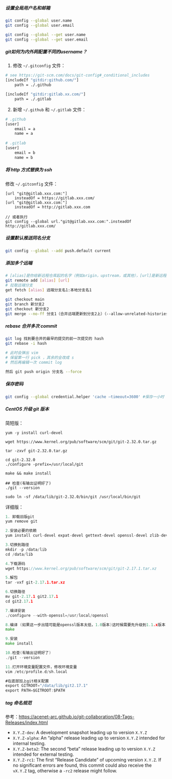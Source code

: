 ##### 设置全局用户名和邮箱

```bash
git config --global user.name
git config --global user.email

git config --global --get user.name
git config --global --get user.email
```



##### git如何为内外网配置不同的username？

1. 修改 `~/.gitconfig` 文件：

```bash
# see https://git-scm.com/docs/git-config#_conditional_includes
[includeIf "gitdir:github.com/"]
    path = ./.github

[includeIf "gitdir:gitlab.xx.com/"]
    path = ./.gitlab
```



2. 新增 `~/.github` 和 `~/.gitlab` 文件：

```bash
# .github
[user]
    email = a
    name = a
    
# .gitlab
[user]
    email = b
    name = b
```



##### 将 http 方式替换为 ssh

修改 `~/.gitconfig` 文件：

```text
[url "git@gitlab.xxx.com:"]
    insteadOf = https://gitlab.xxx.com/
[url "git@gitlab.xxx.com:"]
    insteadOf = http://gitlab.xxx.com

// 或者执行
git config --global url."git@gitlab.xxx.com:".insteadOf http://gitlab.xxx.com/
```



##### 设置默认推送同名分支

```bash
git config --global --add push.default current
```





##### 添加多个远端

```bash
# [alias]是你给新远程仓库起的名字（例如origin，upstream，或其他），[url]是新远程仓库的URL
git remote add [alias] [url]
# 拉取远端分支
get fetch [alias] 远端分支名1:本地分支名1

git checkout main
git branch 新分支2
git checkout 新分支2
git merge --no-ff 分支1（合并远端更新到分支2上）（--allow-unrelated-histories）
```



##### rebase 合并多次 commit

```bash
git log 找到要合并的最早的提交的前一次提交的 hash
git rebase -i hash

# 此时会弹出 vim
# 保留第一行 pick ，其余的全改成 s
# 然后再编辑一次 commit log

然后 git push origin 分支名 --force
```



##### 保存密码

```bash
git config --global credential.helper 'cache –timeout=3600' #保存一小时
```



##### CentOS 升级 git 版本

简短版：

```shell
yum -y install curl-devel

wget https://www.kernel.org/pub/software/scm/git/git-2.32.0.tar.gz

tar -zxvf git-2.32.0.tar.gz

cd git-2.32.0
./configure -prefix=/usr/local/git

make && make install

## 检查(有输出证明好了)
./git --version

sudo ln -sf /data/lib/git-2.32.0/bin/git /usr/local/bin/git
```



详细版：

```go
1. 卸载旧版git
yum remove git

2.安装必要的依赖
yum install curl-devel expat-devel gettext-devel openssl-devel zlib-devel gcc perl-ExtUtils-MakeMaker libcurl-devel

3.切换到路径
mkdir -p /data/lib
cd /data/lib

4.下载源码
wget https://www.kernel.org/pub/software/scm/git/git-2.17.1.tar.xz

5.解包
tar -vxf git-2.17.1.tar.xz

6.切换路径
mv git-2.17.1 git2.17.1
cd git2.17.1

7.编译安装
./configure --with-openssl=/usr/local/openssl

8.编译 (如果这一步出错可能是openssl版本太低，1.0版本)这时候需要先升级到1.1.x版本
make

9.安装
make install

10.检查(有输出证明好了)
./git --version

11.打开环境变量配置文件，修改环境变量
vim /etc/profile.d/sh.local

#在底部加上git相关配置
export GITROOT="/data/lib/git2.17.1"
export PATH=$GITROOT:$PATH
```



##### tag 命名规范
参考：https://acenet-arc.github.io/git-collaboration/08-Tags-Releases/index.html

- `X.Y.Z-dev`: A development snapshot leading up to version `X.Y.Z`
- `X.Y.Z-alpha`: An “alpha” release leading up to version `X.Y.Z` intended for internal testing.
- `X.Y.Z-beta2`: The second “beta” release leading up to version `X.Y.Z` intended for external testing.
- `X.Y.Z-rc1`: The first “Release Candidate” of upcoming version `X.Y.Z`. If no significant errors are found, this commit could also receive the `vX.Y.Z` tag, otherwise a `-rc2` release might follow.
